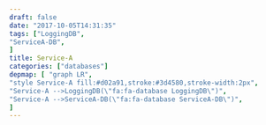```yaml
---
draft: false
date: "2017-10-05T14:31:35"
tags: ["LoggingDB",
"ServiceA-DB",
]
title: Service-A
categories: ["databases"]
depmap: [ "graph LR",
"style Service-A fill:#d02a91,stroke:#3d4580,stroke-width:2px",
"Service-A -->LoggingDB(\"fa:fa-database LoggingDB\")",
"Service-A -->ServiceA-DB(\"fa:fa-database ServiceA-DB\")",
]
---
```

			